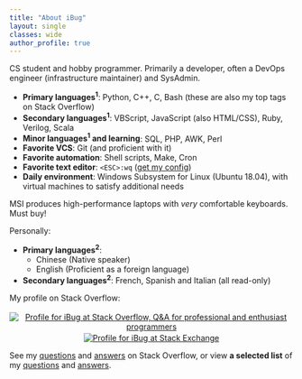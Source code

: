 ```yaml
---
title: "About iBug"
layout: single
classes: wide
author_profile: true
---
```


CS student and hobby programmer. Primarily a developer, often a DevOps engineer (infrastructure maintainer) and SysAdmin.

- **Primary languages<sup>1</sup>**: Python, C++, C, Bash (these are also my top tags on Stack Overflow)
- **Secondary languages<sup>1</sup>**: VBScript, JavaScript (also HTML/CSS), Ruby, Verilog, Scala
- **Minor languages<sup>1</sup> and learning**: SQL, PHP, AWK, Perl
- **Favorite VCS**: Git (and proficient with it)
- **Favorite automation**: Shell scripts, Make, Cron
- **Favorite text editor**: `<ESC>:wq` ([get my config](/ext/conf/vimrc))
- **Daily environment**: Windows Subsystem for Linux (Ubuntu 18.04), with virtual machines to satisfy additional needs

MSI produces high-performance laptops with *very* comfortable keyboards. Must buy!

Personally:

- **Primary languages<sup>2</sup>**:
  - Chinese (Native speaker)
  - English (Proficient as a foreign language)
- **Secondary languages<sup>2</sup>**: French, Spanish and Italian (all read-only)

My profile on Stack Overflow:

<p>
<center>
<a href="https://stackoverflow.com/users/5958455">
<img alt="Profile for iBug at Stack Overflow, Q&A for professional and enthusiast programmers" src="https://stackoverflow.com/users/flair/5958455.png" class="card" style="margin-top: 0.2rem;"/>
</a>
<a href="https://stackexchange.com/users/7886663">
<img alt="Profile for iBug at Stack Exchange" src="https://stackexchange.com/users/flair/7886663.png" class="card" style="margin-top: 0.2rem;"/>
</a>
</center>
</p>

See my [questions][so-q] and [answers][so-a] on Stack Overflow, or view **a selected list** of my [questions][so-sq] and [answers][so-sa].


  [so-q]: https://stackoverflow.com/users/5958455/ibug?tab=questions "iBug's questions on Stack Overflow"
  [so-a]: https://stackoverflow.com/users/5958455/ibug?tab=answers "iBug's answers on Stack Overflow"
  [so-sq]: /so/selected-questions
  [so-sa]: /so/selected-answers
